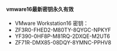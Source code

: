 #### vmware16最新密钥永久有效

- VMware Workstation16 密钥：
- ZF3R0-FHED2-M80TY-8QYGC-NPKYF
- YF390-0HF8P-M81RQ-2DXQE-M2UT6
- ZF71R-DMX85-08DQY-8YMNC-PPHV8
